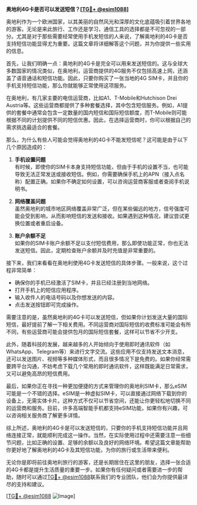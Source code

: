 **奥地利4G卡是否可以发送短信？[[TG💪+ @esim1088](https://t.me/s/esim1088)]**

奥地利作为一个欧洲国家，以其美丽的自然风光和深厚的文化底蕴吸引着世界各地的游客。无论是来此旅行、工作还是学习，通信工具的选择都是不可忽视的一部分。尤其是对于那些需要经常使用手机发短信的人来说，了解奥地利的4G卡是否支持短信功能显得尤为重要。这篇文章将详细解答这个问题，并为你提供一些实用的信息。

首先，让我们明确一点：奥地利的4G卡是完全可以用来发送短信的。这与全球大多数国家的情况类似，在奥地利，运营商提供的4G服务不仅包括高速上网，还涵盖了语音通话和短信功能。因此，只要你购买了一张当地的4G SIM卡，并且你的手机支持短信功能，那么你就能够正常使用这项服务。

在奥地利，有几家主要的电信运营商，比如A1、T-Mobile和Hutchison Drei Austria等。这些运营商都提供了多种套餐选择，其中包含短信服务。例如，A1提供的套餐中通常会包含一定数量的国内短信和国际短信额度，而T-Mobile则可能根据不同的计划提供不同的短信优惠。因此，在选择运营商时，你可以根据自己的需求挑选最适合的套餐。

那么，为什么有些人可能会觉得奥地利的4G卡不能发短信呢？这可能是由于以下几个原因造成的：

1. **手机设置问题**  
   有时候，即使你的SIM卡本身支持短信功能，但由于手机的设置不当，也可能导致无法正常发送或接收短信。例如，你需要确保手机上的APN（接入点名称）配置正确。如果你不确定如何设置，可以咨询运营商客服或者查阅手机说明书。

2. **网络覆盖问题**  
   虽然奥地利的城市地区网络覆盖非常广泛，但在某些偏远的地方，信号强度可能会受到影响，从而影响短信的发送和接收。如果遇到这种情况，建议尝试更换位置或者重启设备。

3. **账户余额不足**  
   如果你的SIM卡账户余额不足以支付短信费用，那么即使功能正常，你也无法发送短信。因此，定期检查账户余额并及时充值是非常重要的。

接下来，我们来看看在奥地利使用4G卡发送短信的具体步骤。一般来说，这个过程非常简单：

- 确保你的手机已经激活了SIM卡，并且已经注册到当地网络。
- 打开手机上的短信应用程序。
- 输入收件人的电话号码以及你想发送的内容。
- 点击发送按钮即可完成操作。

需要注意的是，虽然奥地利的4G卡可以发送短信，但如果你计划发送大量的国际短信，最好提前了解一下相关费用。不同运营商对国际短信的收费标准可能会有所不同，有些运营商可能会提供包月的国际短信套餐，这样可以节省不少开支。

此外，随着科技的发展，越来越多的人开始倾向于使用即时通讯软件（如WhatsApp、Telegram等）来进行文字交流。这些应用不仅支持发送文本消息，还可以发送图片、视频等多种媒体形式，而且很多情况下是免费的。如果你经常需要跨平台沟通，不妨考虑下载几个常用的即时通讯软件，这样既能满足日常需求，又可以避免高昂的短信费用。

最后，如果你正在寻找一种更加便捷的方式来管理你的奥地利SIM卡，那么eSIM可能是一个不错的选择。eSIM是一种虚拟SIM卡，可以直接通过网络下载到你的设备上，无需实体卡片。这种方式不仅可以节省空间，还能让你更轻松地切换不同的运营商和服务。目前，许多高端智能手机都支持eSIM功能，如果你有兴趣，可以咨询相关服务商了解更多详情。

综上所述，奥地利的4G卡是可以发送短信的，只要你的手机支持短信功能并且网络连接正常，就能顺利完成这一操作。当然，在实际使用过程中还需要注意一些细节问题，比如正确的设置、足够的余额以及良好的网络环境。希望这篇文章能帮助你更好地了解奥地利的4G卡及其短信功能，为你的旅行或生活带来便利。

无论你是即将前往奥地利旅行的游客，还是长期居住在这里的朋友，选择一张合适的4G卡都是提升生活质量的重要一步。如果你有任何疑问或者需要进一步的帮助，随时可以通过[TG💪+ @esim1088](https://t.me/s/esim1088)联系我们的专业团队，他们会为你提供最详尽的支持和建议。

[[TG💪+ @esim1088](https://t.me/s/esim1088) ![Image](https://i.postimg.cc/4NQfJmqS/Snipaste-2025-05-13-00-14-12.png)]